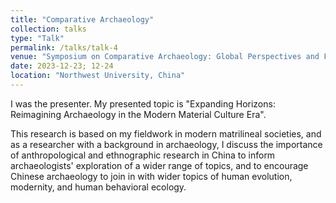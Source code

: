 ```yaml
---
title: "Comparative Archaeology"
collection: talks
type: "Talk"
permalink: /talks/talk-4
venue: "Symposium on Comparative Archaeology: Global Perspectives and Frontier Methods"
date: 2023-12-23; 12-24
location: "Northwest University, China"
---
```


I was the presenter. My presented topic is "Expanding Horizons: Reimagining Archaeology in the Modern Material Culture Era". 

This research is based on my fieldwork in modern matrilineal societies, and as a researcher with a background in archaeology, I discuss the importance of anthropological and ethnographic research in China to inform archaeologists' exploration of a wider range of topics, and to encourage Chinese archaeology to join in with wider topics of human evolution, modernity, and human behavioral ecology.

